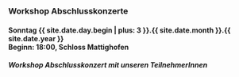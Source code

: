 ### Workshop Abschlusskonzerte 
#### Sonntag {{ site.date.day.begin | plus: 3 }}.{{ site.date.month }}.{{ site.date.year }}<br>Beginn: 18:00, Schloss Mattighofen
##### Workshop Abschlusskonzert mit unseren TeilnehmerInnen 
